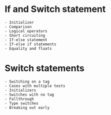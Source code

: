 # If and Switch statement
    - Initializer
    - Comparison
    - Logical operators
    - Short circuiting
    - If-else statement
    - If-else if statements
    - Equality and floats
# Switch statements
    - Switching on a tag
    - Cases with multiple tests
    - Initializers
    - Switches with no tag
    - Fallthrough
    - Type switches
    - Breaking out early